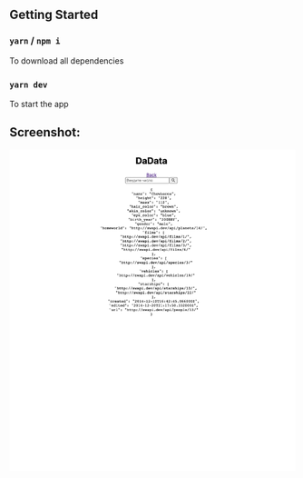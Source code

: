 ## Getting Started

### `yarn` / `npm i`
To download all dependencies

### `yarn dev`
To start the app

## Screenshot:
![screenshot](readme-assets/screenshot.png)
